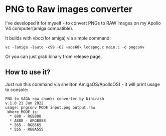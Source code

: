 # PNG to Raw images converter

I've developed it for myself - to convert PNGs to RAW images on my Apollo V4 computer(amiga compatible).

It builds with vbcc(for amiga) via simple command: 

```
vc -lamiga -lauto -c99 -O2 +aos68k lodepng.c main.c -o pngconv
```

Or you can just grab binary from release page.

## How to use it?

Just run this command via shell(on AmigaOS/ApolloOS) - it will print usage to console:

```
PNG to SAGA raw chunks converter by Nihirash
v.1.0 21 Jun 2022
usage: pngconv MODE input.png output.raw
 Where MODE is:
  * 888 - RGB888
  * A888 - ARGB888
  * 565 - RGB565
  * 555 - RGBA555
  ```